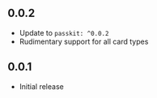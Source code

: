 ## 0.0.2

- Update to `passkit: ^0.0.2`
- Rudimentary support for all card types

## 0.0.1

- Initial release
